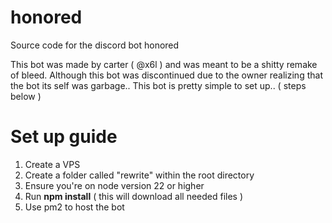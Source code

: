 # honored
Source code for the discord bot honored

This bot was made by carter ( @x6l ) and was meant to be a shitty remake of bleed. 
Although this bot was discontinued due to the owner realizing that the bot its self was garbage..
This bot is pretty simple to set up.. ( steps below )

# Set up guide

1. Create a VPS
2. Create a folder called "rewrite" within the root directory
3. Ensure you're on node version 22 or higher
4. Run **npm install** ( this will download all needed files )
4. Use pm2 to host the bot
